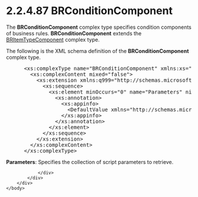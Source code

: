 <html dir="LTR" xmlns:mshelp="http://msdn.microsoft.com/mshelp" xmlns:ddue="http://ddue.schemas.microsoft.com/authoring/2003/5" xmlns:xlink="http://www.w3.org/1999/xlink" xmlns:tool="http://www.microsoft.com/tooltip">
    <head>
        <meta http-equiv="Content-Type" content="text/html; CHARSET=utf-8"></meta>
        <meta name="save" content="history"></meta>
        <title>2.2.4.87 BRConditionComponent</title>
        <xml>
            <mshelp:toctitle title="2.2.4.87 BRConditionComponent"></mshelp:toctitle>
            <mshelp:rltitle title="[MS-SSMDSWS-15]: BRConditionComponent"></mshelp:rltitle>
            <mshelp:keyword index="A" term="4427c15e-1ae3-4db1-97fd-f9525e51313a"></mshelp:keyword>
            <mshelp:attr name="DCSext.ContentType" value="open specification"></mshelp:attr>
            <mshelp:attr name="AssetID" value="4427c15e-1ae3-4db1-97fd-f9525e51313a"></mshelp:attr>
            <mshelp:attr name="TopicType" value="kbRef"></mshelp:attr>
            <mshelp:attr name="DCSext.Title" value="[MS-SSMDSWS-15]: BRConditionComponent" />
        </xml>
    </head>
    <body>
        <div id="header">
            <h1 class="heading">2.2.4.87 BRConditionComponent</h1>
        </div>
        <div id="mainSection">
            <div id="mainBody">
                <div id="allHistory" class="saveHistory"></div>
                <div id="sectionSection0" class="section" name="collapseableSection">
                    

<p>The <b>BRConditionComponent</b> complex type specifies
condition components of business rules. <b>BRConditionComponent</b> extends the
<a href="ad23ce6b-2d7f-4469-9ef8-d41c11706f83.html">BRItemTypeComponent</a>
complex type.</p>

<p>The following is the XML schema definition of the <b>BRConditionComponent</b>
complex type.</p>

<dl>
<dd>
<div><pre> &lt;xs:complexType name=&quot;BRConditionComponent&quot; xmlns:xs=&quot;http://www.w3.org/2001/XMLSchema&quot;&gt;
   &lt;xs:complexContent mixed=&quot;false&quot;&gt;
     &lt;xs:extension xmlns:q999=&quot;http://schemas.microsoft.com/sqlserver/masterdataservices/2009/09&quot; base=&quot;q999:BRItemTypeComponent&quot;&gt;
       &lt;xs:sequence&gt;
         &lt;xs:element minOccurs=&quot;0&quot; name=&quot;Parameters&quot; nillable=&quot;true&quot; type=&quot;q999:ArrayOfBRScriptParameter&quot;&gt;
           &lt;xs:annotation&gt;
             &lt;xs:appinfo&gt;
               &lt;DefaultValue xmlns=&quot;http://schemas.microsoft.com/2003/10/Serialization/&quot; EmitDefaultValue=&quot;false&quot; /&gt;
             &lt;/xs:appinfo&gt;
           &lt;/xs:annotation&gt;
         &lt;/xs:element&gt;
       &lt;/xs:sequence&gt;
     &lt;/xs:extension&gt;
   &lt;/xs:complexContent&gt;
 &lt;/xs:complexType&gt;
</pre></div>
</dd></dl>

<p><b>Parameters</b>: Specifies the collection of script
parameters to retrieve.</p>


                </div>
            </div>
        </div>
    </body>
</html>